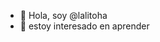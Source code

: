 - 👋 Hola, soy @lalitoha
- 👀 estoy interesado en aprender


<!---
lalitoha/lalitoha is a ✨ special ✨ repository because its `README.md` (this file) appears on your GitHub profile.
You can click the Preview link to take a look at your changes.
--->
